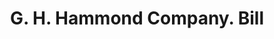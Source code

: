 ---
doi: 10.7916/D8QN7JR7
date_other: '1891'
date_other_textual: '1891'
form: printed ephemera
genre:
- Invoices
name:
- G. H. Hammond Company
object_in_context_url: https://biggert.cul.columbia.edu/items/view/ave_biggert_00192
subject_hierarchical_geographic:
- Chicago, Illinois, United States
subject_name:
- G. H. Hammond Company
title: G. H. Hammond Company. Bill
sort_title: G. H. Hammond Company. Bill
call_number: ave_biggert_00192
coordinates:
- 41.83694444444445,-87.68472222222222
pid: ave_biggert_00192
identifiers: ave_biggert_00192
permalink: /biggert/ave_biggert_00192/
layout: iiif-image-page
---